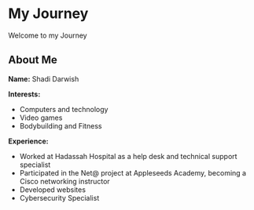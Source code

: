 # My Journey
Welcome to my Journey

## About Me

**Name:** Shadi Darwish

**Interests:**
- Computers and technology
- Video games 
- Bodybuilding and Fitness

**Experience:**
- Worked at Hadassah Hospital as a help desk and technical support specialist
- Participated in the Net@ project at Appleseeds Academy, becoming a Cisco networking instructor
- Developed websites
- Cybersecurity Specialist
